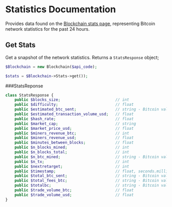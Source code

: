 Statistics Documentation
==============================

Provides data found on the [Blockchain stats page](https://blockchain.info/stats), representing Bitcoin network statistics for the past 24 hours.

Get Stats
---------
Get a snapshot of the network statistics. Returns a `StatsResponse` object;

```php
$Blockchain = new Blockchain($api_code);

$stats = $Blockchain->Stats->get());
```

###StatsReponse

```php
class StatsResponse {
    public $blocks_size;                        // int
    public $difficulty;                         // float
    public $estimated_btc_sent;                 // string - Bitcoin value
    public $estimated_transaction_volume_usd;   // float
    public $hash_rate;                          // float
    public $market_cap;                         // string
    public $market_price_usd;                   // float
    public $miners_revenue_btc;                 // int
    public $miners_revenue_usd;                 // float
    public $minutes_between_blocks;             // float
    public $n_blocks_mined;                     // int
    public $n_blocks_total;                     // int
    public $n_btc_mined;                        // string - Bitcoin value
    public $n_tx;                               // int
    public $nextretarget;                       // int
    public $timestamp;                          // float, seconds.milliseconds
    public $total_btc_sent;                     // string - Bitcoin value
    public $total_fees_btc;                     // string - Bitcoin value
    public $totalbc;                            // string - Bitcoin value
    public $trade_volume_btc;                   // float
    public $trade_volume_usd;                   // float
}
```